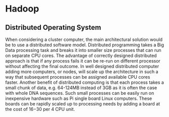 # Hadoop

## Distributed Operating System

When considering a cluster computer, the main architectural solution would be to use a distributed software model. Distributed programming takes a Big Data processing task and breaks it into smaller size processes that can run on separate CPU cores. The advantage of correctly designed distributed approach is that if any process fails it can be re-run on different processor without affecting the final outcome. In well designed distributed computer adding more computers, or nodes, will scale up the architecture in such a way that subsequent processes can be assigned available CPU cores faster. Another benefit of distributed computing is that each process takes a small chunk of data, e.g. 64-124MB instead of 3GB as it is often the case with whole DNA sequences. Such small processes can be easily run on inexpensive hardware such as Pi single board  Linux computers. These boards can be rapidly scaled up to processing needs by adding a board at the cost of $16-$30 per 4 CPU unit. 